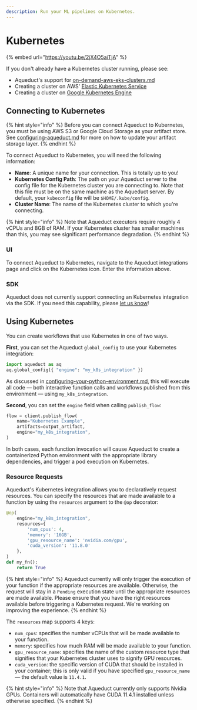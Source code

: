 ```yaml
---
description: Run your ML pipelines on Kubernetes.
---
```


# Kubernetes

{% embed url="https://youtu.be/2jX4O5aiTjA" %}

If you don't already have a Kubernetes cluster running, please see:&#x20;

* Aqueduct's support for [on-demand-aws-eks-clusters.md](on-demand-resources/on-demand-aws-eks-clusters.md "mention")
* Creating a cluster on AWS' [Elastic Kubernetes Service](https://docs.aws.amazon.com/eks/latest/userguide/getting-started.html)
* Creating a cluster on [Google Kubernetes Engine](https://cloud.google.com/kubernetes-engine/docs/how-to/creating-a-zonal-cluster)

## Connecting to Kubernetes

{% hint style="info" %}
Before you can connect Aqueduct to Kubernetes, you must be using AWS S3 or Google Cloud Storage as your artifact store. See [configuring-aqueduct.md](../../installation-and-configuration/configuring-aqueduct.md "mention") for more on how to update your artifact storage layer.
{% endhint %}

To connect Aqueduct to Kubernetes, you will need the following information:&#x20;

* **Name**: A unique name for your connection. This is totally up to you!
* **Kubernetes Config Path**: The path on your Aqueduct server to the config file for the Kubernetes cluster you are connecting to. Note that this file must be on the same machine as the Aqueduct server. By default, your `kubeconfig` file will be `$HOME/.kube/config`.
* **Cluster Name**: The name of the Kubernetes cluster to which you're connecting.&#x20;

{% hint style="info" %}
Note that Aqueduct executors require roughly 4 vCPUs and 8GB of RAM. If your Kubernetes cluster has smaller machines than this, you may see significant performance degradation.
{% endhint %}

### UI

To connect Aqueduct to Kubernetes, navigate to the Aqueduct integrations page and click on the Kubernetes icon. Enter the information above.

### SDK

Aqueduct does not currently support connecting an Kubernetes integration via the SDK. If you need this capability, please [let us know](https://github.com/aqueducthq/aqueduct/issues/new?assignees=\&labels=enhancement\&template=feature\_request.md\&title=%5BFEATURE%5D)!

## Using Kubernetes

You can create workflows that use Kubernetes in one of two ways.

**First**, you can set the Aqueduct `global_config` to use your Kubernetes integration:

```python
import aqueduct as aq
aq.global_config({ "engine": "my_k8s_integration" })
```

As discussed in [configuring-your-python-environment.md](../../installation-and-configuration/configuring-your-python-environment.md "mention"), this will execute all code — both interactive function calls and workflows published from this environment — using `my_k8s_integration`.

**Second**, you can set the `engine` field when calling `publish_flow`:

```python
flow = client.publish_flow(
    name="Kubernetes Example",
    artifacts=output_artifact,
    engine="my_k8s_integration",
)
```

In both cases, each function invocation will cause Aqueduct to create a containerized Python environment with the appropriate library dependencies, and trigger a pod execution on Kubernetes.&#x20;

### Resource Requests

Aqueduct's Kubernetes integration allows you to declaratively request resources. You can specify the resources that are made available to a function by using the `resources` argument to the `@op` decorator:&#x20;

```python
@op(
    engine="my_k8s_integration",
    resources={
        'num_cpus': 4,
        'memory': '16GB',
        'gpu_resource_name': 'nvidia.com/gpu',
        'cuda_version': '11.8.0'
    },
)
def my_fn():
    return True
```

{% hint style="info" %}
Aqueduct currently will only trigger the execution of your function if the appropriate resources are available. Otherwise, the request will stay in a `Pending` execution state until the appropriate resources are made available. Please ensure that you have the right resources available before triggering a Kubernetes request. We're working on improving the experience.
{% endhint %}

The `resources` map supports 4 keys:

* `num_cpus`: specifies the number vCPUs that will be made available to your function.&#x20;
* `memory`: specifies how much RAM will be made available to your function.
* `gpu_resource_name`: specifies the name of the custom resource type that signifies that your Kubernetes cluster uses to signify GPU resources.&#x20;
* `cuda_version`: the specific version of CUDA that should be installed in your container; this is only valid if you have specified `gpu_resource_name` — the default value is `11.4.1`.&#x20;

{% hint style="info" %}
Note that Aqueduct currently only supports Nvidia GPUs. Containers will automatically have CUDA 11.4.1 installed unless otherwise specified.
{% endhint %}
